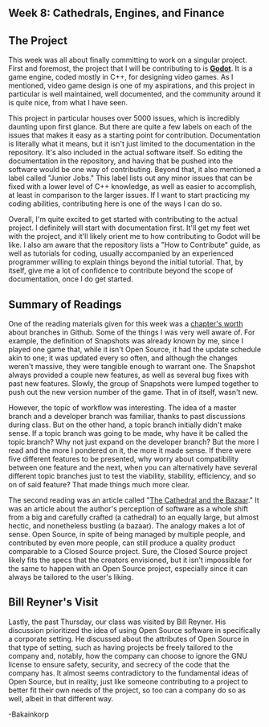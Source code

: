 Week 8: Cathedrals, Engines, and Finance
-

The Project
-

This week was all about finally committing to work on a singular project. First and foremost, the project that I will be contributing to is **[Godot](https://github.com/godotengine/godot)**. It is a game engine, coded mostly in C++, for designing video games. As I mentioned, video game design is one of my aspirations, and this project in particular is well maintained, well documented, and the community around it is quite nice, from what I have seen.

This project in particular houses over 5000 issues, which is incredibly daunting upon first glance. But there are quite a few labels on each of the issues that makes it easy as a starting point for contribution. Documentation is literally what it means, but it isn't just limited to the documentation in the repository. It's also included in the actual software itself. So editing the documentation in the repository, and having that be pushed into the software would be one way of contributing. Beyond that, it also mentioned a label called "Junior Jobs." This label lists out any minor issues that can be fixed with a lower level of C++ knowledge, as well as easier to accomplish, at least in comparison to the larger issues. If I want to start practicing my coding abilities, contributing here is one of the ways I can do so.

Overall, I'm quite excited to get started with contributing to the actual project. I definitely will start with documentation first. It'll get my feet wet with the project, and it'll likely orient me to how contributing to Godot will be like. I also am aware that the repository lists a "How to Contribute" guide, as well as tutorials for coding, usually accompanied by an experienced programmer willing to explain things beyond the initial tutorial. That, by itself, give me a lot of confidence to contribute beyond the scope of documentation, once I do get started.

Summary of Readings
-

One of the reading materials given for this week was a [chapter's worth](https://git-scm.com/book/en/v2/Git-Branching-Branches-in-a-Nutshell) about branches in Github. Some of the things I was very well aware of. For example, the definition of Snapshots was already known by me, since I played one game that, while it isn't Open Source, it had the update schedule akin to one; it was updated every so often, and although the changes weren't massive, they were tangible enough to warrant one. The Snapshot always provided a couple new features, as well as several bug fixes with past new features. Slowly, the group of Snapshots were lumped together to push out the new version number of the game. That in of itself, wasn't new.

However, the topic of workflow was interesting. The idea of a master branch and a developer branch was familiar, thanks to past discussions during class. But on the other hand, a topic branch initially didn't make sense. If a topic branch was going to be made, why have it be called the topic branch? Why not just expand on the developer branch? But the more I read and the more I pondered on it, the more it made sense. If there were five different features to be presented, why worry about compatibility between one feature and the next, when you can alternatively have several different topic branches just to test the viability, stability, efficiency, and so on of said feature? That made things much more clear.

The second reading was an article called "[The Cathedral and the Bazaar](http://www.catb.org/~esr/writings/cathedral-bazaar/cathedral-bazaar/index.html)." It was an article about the author's perception of software as a whole shift from a big and carefully crafted (a cathedral) to an equally large, but almost hectic, and nonetheless bustling (a bazaar). The analogy makes a lot of sense. Open Source, in spite of being managed by multiple people, and contributed by even more people, can still produce a quality product comparable to a Closed Source project. Sure, the Closed Source project likely fits the specs that the creators envisioned, but it isn't impossible for the same to happen with an Open Source project, especially since it can always be tailored to the user's liking.

Bill Reyner's Visit
-

Lastly, the past Thursday, our class was visited by Bill Reyner. His discussion prioritized the idea of using Open Source software in specifically a corporate setting. He discussed about the attributes of Open Source in that type of setting, such as having projects be freely tailored to the company and, notably, how the company can choose to ignore the GNU license to ensure safety, security, and secrecy of the code that the company has. It almost seems contradictory to the fundamental ideas of Open Source, but in reality, just like someone contributing to a project to better fit their own needs of the project, so too can a company do so as well, albeit in that different way. 

-Bakainkorp
